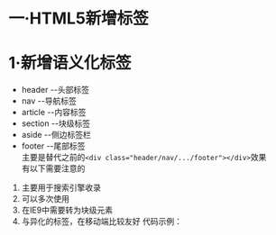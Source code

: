 # 一·HTML5新增标签
# 1·新增语义化标签
- header    --头部标签
- nav   --导航标签
- article   --内容标签
- section   --块级标签
- aside --侧边标签栏
- footer    --尾部标签  
主要是替代之前的`<div class="header/nav/.../footer"></div>`效果  
有以下需要注意的
1. 主要用于搜索引擎收录
2. 可以多次使用
3. 在IE9中需要转为块级元素
4. 与异化的标签，在移动端比较友好
代码示例：
```

```